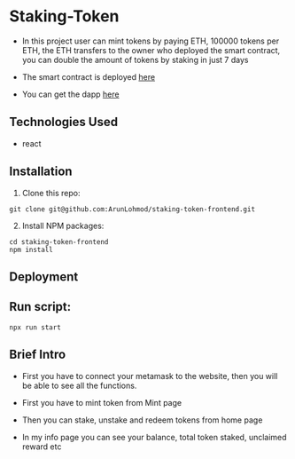 # Staking-Token

- In this project user can mint tokens by paying ETH, 100000 tokens per ETH, the ETH transfers to the owner who deployed the smart contract, you can double the amount of tokens by staking in just 7 days

- The smart contract is deployed [here](https://sepolia.etherscan.io/address/0x65D8fB910AB69d655b1B9e7367367Ba5766c958E)

- You can get the dapp [here](https://lucky-kringle-5d896b.netlify.app/)

## Technologies Used

- react

## Installation

1. Clone this repo:

```console
git clone git@github.com:ArunLohmod/staking-token-frontend.git
```

2. Install NPM packages:

```console
cd staking-token-frontend
npm install
```

## Deployment

## Run script:

```console
npx run start
```

## Brief Intro

- First you have to connect your metamask to the website, then you will be able to see all the functions.

- First you have to mint token from Mint page

- Then you can stake, unstake and redeem tokens from home page

- In my info page you can see your balance, total token staked, unclaimed reward etc
